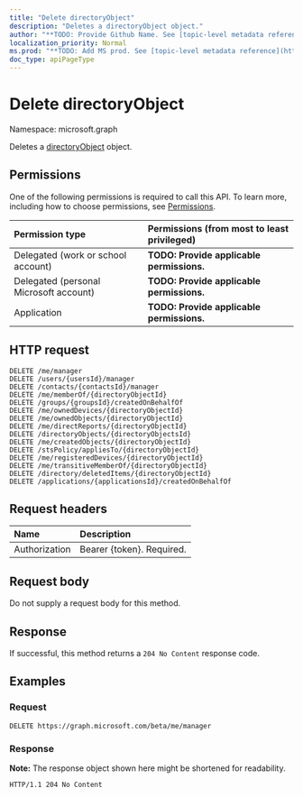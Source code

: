 ```yaml
---
title: "Delete directoryObject"
description: "Deletes a directoryObject object."
author: "**TODO: Provide Github Name. See [topic-level metadata reference](https://msgo.azurewebsites.net/add/document/guidelines/metadata.html#topic-level-metadata)**"
localization_priority: Normal
ms.prod: "**TODO: Add MS prod. See [topic-level metadata reference](https://msgo.azurewebsites.net/add/document/guidelines/metadata.html#topic-level-metadata)**"
doc_type: apiPageType
---
```


# Delete directoryObject
Namespace: microsoft.graph

Deletes a [directoryObject](../resources/directoryobject.md) object.

## Permissions
One of the following permissions is required to call this API. To learn more, including how to choose permissions, see [Permissions](/concepts/permissions-reference.md).

|Permission type|Permissions (from most to least privileged)|
|:---|:---|
|Delegated (work or school account)|**TODO: Provide applicable permissions.**|
|Delegated (personal Microsoft account)|**TODO: Provide applicable permissions.**|
|Application|**TODO: Provide applicable permissions.**|

## HTTP request

<!-- {
  "blockType": "ignored"
}
-->
``` http
DELETE /me/manager
DELETE /users/{usersId}/manager
DELETE /contacts/{contactsId}/manager
DELETE /me/memberOf/{directoryObjectId}
DELETE /groups/{groupsId}/createdOnBehalfOf
DELETE /me/ownedDevices/{directoryObjectId}
DELETE /me/ownedObjects/{directoryObjectId}
DELETE /me/directReports/{directoryObjectId}
DELETE /directoryObjects/{directoryObjectsId}
DELETE /me/createdObjects/{directoryObjectId}
DELETE /stsPolicy/appliesTo/{directoryObjectId}
DELETE /me/registeredDevices/{directoryObjectId}
DELETE /me/transitiveMemberOf/{directoryObjectId}
DELETE /directory/deletedItems/{directoryObjectId}
DELETE /applications/{applicationsId}/createdOnBehalfOf
```

## Request headers
|Name|Description|
|:---|:---|
|Authorization|Bearer {token}. Required.|

## Request body
Do not supply a request body for this method.

## Response

If successful, this method returns a `204 No Content` response code.

## Examples

### Request
<!-- {
  "blockType": "request",
  "name": "delete_directoryobject"
}
-->
``` http
DELETE https://graph.microsoft.com/beta/me/manager
```


### Response
**Note:** The response object shown here might be shortened for readability.
<!-- {
  "blockType": "response",
  "truncated": true
}
-->
``` http
HTTP/1.1 204 No Content
```

